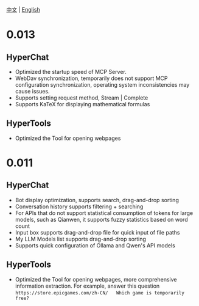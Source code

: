 [中文](ChangeLog.zh.md) | [English](ChangeLog.md)


# 0.013

## HyperChat

* Optimized the startup speed of MCP Server.
* WebDav synchronization, temporarily does not support MCP configuration synchronization, operating system inconsistencies may cause issues.
* Supports setting request method, Stream | Complete
* Supports KaTeX for displaying mathematical formulas

## HyperTools

* Optimized the Tool for opening webpages

# 0.011

## HyperChat

* Bot display optimization, supports search, drag-and-drop sorting
* Conversation history supports filtering + searching
* For APIs that do not support statistical consumption of tokens for large models, such as Qianwen, it supports fuzzy statistics based on word count
* Input box supports drag-and-drop file for quick input of file paths
* My LLM Models list supports drag-and-drop sorting
* Supports quick configuration of Ollama and Qwen's API models

## HyperTools

* Optimized the Tool for opening webpages, more comprehensive information extraction. For example, answer this question `https://store.epicgames.com/zh-CN/   Which game is temporarily free?`